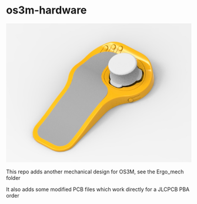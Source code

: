 # os3m-hardware
![](mech_overview.jpg?raw=true)

This repo adds another mechanical design for OS3M, see the Ergo_mech folder

It also adds some modified PCB files which work directly for a JLCPCB PBA order

